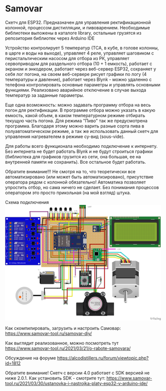 # Samovar
Скетч для ESP32.
Предназначен для управления ректификационной колонной, процессом дистилляции, и пивоварением. Необходимые библиотеки выложены в каталоге library, остальные грузятся из репозитория библиотек через Arduino IDE

Устройство контролирует 5 температур (ТСА, в кубе, в голове колонны, в царге и воды на выходе), управляет 4 реле, управляет шаговиком с перистальтическим насосом для отбора из РК, управляет сервоприводом для раздельного отбора (10 + 1 емкость), работает с экраном и энкодером, работает через веб-сервер ESP32, сохраняет у себя лог погона, на своем веб-сервере рисует графики по логу (4 температуры и давление), работает через Blynk  - можно удаленно с телефона контролировать основные параметры и управлять основными функциями. Реализовано аварийное отключение в случае выхода температур за заданные параметры.

Еще одна возможность: можно задавать программу отбора на весь погон для ректификации. В программе отбора можно указать в какую емкость, какой объем, в каком температурном режиме отбирать текущую часть погона.
Для режима "Пиво" так же предусмотрена программа. Благодаря этому можно варить разные сорта пива в полуавтоматическом режиме, а так же использовать данный скетч для управления нагревателем в режиме су-вид (sous-vide). 

Для работы всего функционала необходимо подключение к интернету. Без интернета не будет работать Blynk и не будут строиться графики (библиотека для графиков грузится из сети, она большая, ее на внутренней памяти не сохранить). Все остальное будет работать. 

Обратите внимание!!! Не смотря на то, что теоретически все автоматизировано (или может быть автоматизировано), присутствие оператора рядом с колонной обязательно! Автоматика позволяет упростить отбор, но сама ничего не сделает. Без понимания процессов оператором это просто прикольная (на мой взгляд) штука.

Схема подключения
![alt text](https://github.com/LKosoj/Samovar/blob/master/Fritzing%20scheme/Samovar_bb.png)

Как скомпилировать, загрузить и настроить Самовар:
https://www.samovar-tool.ru/samovar-diy/

Как выглядит реализованное, можно посмотреть тут https://www.samovar-tool.ru/2021/03/21/o-rabote-samovara/

Обсуждение на форуме
https://alcodistillers.ru/forum/viewtopic.php?id=1812

Обратите внимание! Скетч с версии 4.0 работает с SDK версией не ниже 2.0.1. Как установить SDK - смотрите тут: https://www.samovar-tool.ru/2021/03/30/ustanovka-i-nastrojka-platy-esp32-v-arduino-ide/

    
